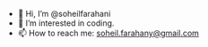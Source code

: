 - 👋 Hi, I’m @soheilfarahani
- 👀 I’m interested in coding.
- 📫 How to reach me: soheil.farahany@gmail.com

<!---
soheilfarahani/soheilfarahani is a ✨ special ✨ repository because its `README.md` (this file) appears on your GitHub profile.
You can click the Preview link to take a look at your changes.
--->
